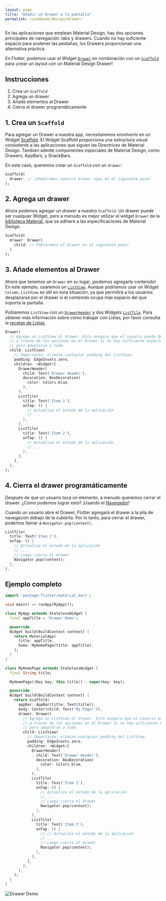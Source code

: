 ```yaml
---
layout: page
title: "Añadir un Drawer a la pantalla"
permalink: /cookbook/design/drawer/
---
```


En las aplicaciones que emplean Material Design, hay dos opciones principales de navegación: tabs y drawers. Cuando no hay suficiente espacio para sostener las pestañas, los Drawers proporcionan una alternativa práctica. 

En Flutter, podemos usar el Widget [`Drawer`](https://docs.flutter.io/flutter/material/Drawer-class.html) en combinación con un [`Scaffold`](https://docs.flutter.io/flutter/material/Scaffold-class.html) para ¡crear un layout con un Material Design Drawer!

## Instrucciones

  1. Crea un `Scaffold`
  2. Agrega un drawer
  3. Añade elementos al Drawer
  4. Cierra el drawer programáticamente
  
## 1. Crea un `Scaffold`

Para agregar un Drawer a nuestra app, necesitaremos envolverlo en un Widget [Scaffold](https://docs.flutter.io/flutter/material/Scaffold-class.html). El Widget Scaffold proporciona una estructura visual consistente a las aplicaciones que siguen las Directrices de Material Design. También admite componentes especiales de Material Design, como Drawers, AppBars, y SnackBars.

En este caso, queremos crear un `Scaffold` con un `drawer`:

<!-- skip -->
```dart
Scaffold(
  drawer: // ¡Añadiremos nuestro Drawer aquí en el siguiente paso!
);
```

## 2. Agrega un drawer

Ahora podemos agregar un drawer a nuestro `Scaffold`. Un drawer puede ser cualquier Widget, pero a menudo es mejor utilizar el widget `Drawer` de la [biblioteca Material](https://docs.flutter.io/flutter/material/material-library.html), 
que se adhiere a las especificaciones de Material Design.

<!-- skip -->
```dart
Scaffold(
  drawer: Drawer(
    child: // Poblaremos el Drawer en el siguiente paso!
  )
);
```

## 3. Añade elementos al Drawer

Ahora que tenemos un `Drawer` en su lugar, ¡podemos agregarle contenido! En este ejemplo, usaremos un [`ListView`](https://docs.flutter.io/flutter/widgets/ListView-class.html). Aunque podríamos usar un Widget `Column`, `ListView` es útil en esta situación, ya que permitirá a los usuarios desplazarse por el drawer si el contenido ocupa más espacio del que soporta la pantalla.

Poblaremos `ListView` con un [`DrawerHeader`](https://docs.flutter.io/flutter/material/DrawerHeader-class.html) 
y dos Widgets [`ListTile`](https://docs.flutter.io/flutter/material/ListTile-class.html). Para obtener más información sobre cómo trabajar con Listas, por favor consulta la 
[recetas de Listas](/cookbook/#listas).

<!-- skip -->
```dart
Drawer(
  // Agrega un ListView al drawer. Esto asegura que el usuario pueda desplazarse
  // a través de las opciones en el Drawer si no hay suficiente espacio vertical
  // para adaptarse a todo.
  child: ListView(
    // Importante: elimine cualquier padding del ListView.
    padding: EdgeInsets.zero,
    children: <Widget>[
      DrawerHeader(
        child: Text('Drawer Header'),
        decoration: BoxDecoration(
          color: Colors.blue,
        ),
      ),
      ListTile(
        title: Text('Item 1'),
        onTap: () {
          // Actualiza el estado de la aplicación
          // ...
        },
      ),
      ListTile(
        title: Text('Item 2'),
        onTap: () {
          // Actualiza el estado de la aplicación
          // ...
        },
      ),
    ],
  ),
);
```

## 4. Cierra el drawer programáticamente

Después de que un usuario toca un elemento, a menudo queremos cerrar el drawer. ¿Cómo podemos lograr esto? ¡Usando el [Navegador](https://docs.flutter.io/flutter/widgets/Navigator-class.html)!

Cuando un usuario abre el Drawer, Flutter agregará el drawer a la pila de navegación debajo de la cubierta.  Por lo tanto, para cerrar el drawer, podemos llamar a `Navigator.pop(context)`.  

<!-- skip -->
```dart
ListTile(
  title: Text('Item 1'),
  onTap: () {
    // Actualiza el estado de la aplicación
    // ...
    // Luego cierra el drawer 
    Navigator.pop(context);
  },
),
```

## Ejemplo completo

```dart
import 'package:flutter/material.dart';

void main() => runApp(MyApp());

class MyApp extends StatelessWidget {
  final appTitle = 'Drawer Demo';

  @override
  Widget build(BuildContext context) {
    return MaterialApp(
      title: appTitle,
      home: MyHomePage(title: appTitle),
    );
  }
}

class MyHomePage extends StatelessWidget {
  final String title;

  MyHomePage({Key key, this.title}) : super(key: key);

  @override
  Widget build(BuildContext context) {
    return Scaffold(
      appBar: AppBar(title: Text(title)),
      body: Center(child: Text('My Page!')),
      drawer: Drawer(
        // Agrega un ListView al drawer. Esto asegura que el usuario pueda desplazarse
        // a través de las opciones en el Drawer si no hay suficiente espacio vertical
        // para adaptarse a todo.
        child: ListView(
          // Importante: elimina cualquier padding del ListView.
          padding: EdgeInsets.zero,
          children: <Widget>[
            DrawerHeader(
              child: Text('Drawer Header'),
              decoration: BoxDecoration(
                color: Colors.blue,
              ),
            ),
            ListTile(
              title: Text('Item 1'),
              onTap: () {
                // Actualiza el estado de la aplicación
                // ...
                // Luego cierra el drawer
                Navigator.pop(context);
              },
            ),
            ListTile(
              title: Text('Item 2'),
              onTap: () {
                // // Actualiza el estado de la aplicación
                // ...
                // Luego cierra el drawer
                Navigator.pop(context);
              },
            ),
          ],
        ),
      ),
    );
  }
}
```

![Drawer Demo](/images/cookbook/drawer.png)
